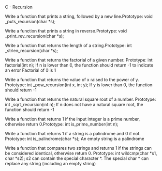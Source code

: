 C - Recursion

Write a function that prints a string, followed by a new line.Prototype: void _puts_recursion(char *s);

Write a function that prints a string in reverse.Prototype: void _print_rev_recursion(char *s);

Write a function that returns the length of a string.Prototype: int _strlen_recursion(char *s);

Write a function that returns the factorial of a given number.
Prototype: int factorial(int n);
If n is lower than 0, the function should return -1 to indicate an error
Factorial of 0 is 1

Write a function that returns the value of x raised to the power of y.
Prototype: int _pow_recursion(int x, int y);
If y is lower than 0, the function should return -1

Write a function that returns the natural square root of a number.
Prototype: int _sqrt_recursion(int n);
If n does not have a natural square root, the function should return -1


Write a function that returns 1 if the input integer is a prime number, otherwise return 0.Prototype: int is_prime_number(int n);

Write a function that returns 1 if a string is a palindrome and 0 if not.
Prototype: int is_palindrome(char *s);
An empty string is a palindrome

Write a function that compares two strings and returns 1 if the strings can be considered identical, otherwise return 0.
Prototype: int wildcmp(char *s1, char *s2);
s2 can contain the special character *.
The special char * can replace any string (including an empty string)
